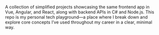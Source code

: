 A collection of simplified projects showcasing the same frontend app in Vue, Angular, and React, along with backend APIs in C# and Node.js. This repo is my personal tech playground—a place where I break down and explore core concepts I’ve used throughout my career in a clear, minimal way.

